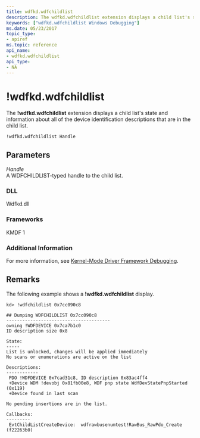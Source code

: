 ```yaml
---
title: wdfkd.wdfchildlist
description: The wdfkd.wdfchildlist extension displays a child list's state and information about all of the device identification descriptions that are in the child list.
keywords: ["wdfkd.wdfchildlist Windows Debugging"]
ms.date: 05/23/2017
topic_type:
- apiref
ms.topic: reference
api_name:
- wdfkd.wdfchildlist
api_type:
- NA
---
```


# !wdfkd.wdfchildlist


The **!wdfkd.wdfchildlist** extension displays a child list's state and information about all of the device identification descriptions that are in the child list.

```dbgcmd
!wdfkd.wdfchildlist Handle 
```

## <span id="Parameters"></span><span id="parameters"></span><span id="PARAMETERS"></span>Parameters


<span id="_______Handle______"></span><span id="_______handle______"></span><span id="_______HANDLE______"></span> *Handle*   
A WDFCHILDLIST-typed handle to the child list.

### <span id="DLL"></span><span id="dll"></span>DLL

Wdfkd.dll

### <span id="Frameworks"></span><span id="frameworks"></span><span id="FRAMEWORKS"></span>Frameworks

KMDF 1

### Additional Information

For more information, see [Kernel-Mode Driver Framework Debugging](kernel-mode-driver-framework-debugging.md).

## Remarks

The following example shows a **!wdfkd.wdfchildlist** display.

```dbgcmd
kd> !wdfchildlist 0x7cc090c8 

## Dumping WDFCHILDLIST 0x7cc090c8
---------------------------------------
owning !WDFDEVICE 0x7ca7b1c0
ID description size 0x8

State:
-----
List is unlocked, changes will be applied immediately
No scans or enumerations are active on the list

Descriptions:
------------
 PDO !WDFDEVICE 0x7cad31c8, ID description 0x83ac4ff4
 +Device WDM !devobj 0x81fb00e8, WDF pnp state WdfDevStatePnpStarted (0x119)
 +Device found in last scan

No pending insertions are in the list.

Callbacks:
---------
 EvtChildListCreateDevice:  wdfrawbusenumtest!RawBus_RawPdo_Create (f22263b0)
```

 

 





